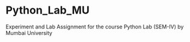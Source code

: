 # Python_Lab_MU
Experiment and Lab Assignment for the course Python Lab (SEM-IV) by Mumbai University 
